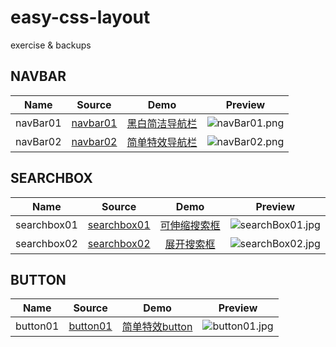# easy-css-layout
 exercise & backups

## NAVBAR

|Name|Source|Demo|Preview|
|:---:|:---:|:---:|:---:|
|navBar01|[navbar01](https://github.com/ajycc20/easy-css-layout/blob/master/navbar/navbar01.html)|[黑白简洁导航栏](https://ajycc20.github.io/easy-css-layout/navbar/navbar01.html)|![navBar01.png](https://img2.ajycc20.xyz/images/2019/08/11/cCwnFSkkb25owr2b.png)|
|navBar02|[navbar02](https://github.com/ajycc20/easy-css-layout/blob/master/navbar/navbar02.html)|[简单特效导航栏](https://ajycc20.github.io/easy-css-layout/navbar/navbar02.html)|![navBar02.png](https://img2.ajycc20.xyz/images/2019/08/14/EagA29gpeaY1PQCr.jpg)|

## SEARCHBOX

|Name|Source|Demo|Preview|
|:---:|:---:|:---:|:---:|
|searchbox01|[searchbox01](https://github.com/ajycc20/easy-css-layout/blob/master/searchbox/searchbox01.html)|[可伸缩搜索框](https://ajycc20.github.io/easy-css-layout/searchbox/searchbox01.html)|![searchBox01.jpg](https://img2.ajycc20.xyz/images/2019/08/12/vIrHtMwqh602KnZg.jpg)|
|searchbox02|[searchbox02](https://github.com/ajycc20/easy-css-layout/blob/master/searchbox/searchbox02.html)|[展开搜索框](https://ajycc20.github.io/easy-css-layout/searchbox/searchbox02.html)|![searchBox02.jpg](https://img2.ajycc20.xyz/images/2019/08/12/Ixnmo0YTif0HXaKq.jpg)|

## BUTTON

|Name|Source|Demo|Preview|
|:---:|:---:|:---:|:---:|
|button01|[button01](https://github.com/ajycc20/easy-css-layout/blob/master/button/button01.html)|[简单特效button](https://ajycc20.github.io/easy-css-layout/button/button01.html)|![button01.jpg](https://img2.ajycc20.xyz/images/2019/08/13/b1r3UulwdQHwuobA.jpg)
